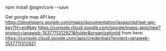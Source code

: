 npm install @agm/core --save

Get google map API key
https://developers.google.com/maps/documentation/javascript/get-api-key?hl=en#key
https://console.cloud.google.com/google/maps-apis/new?project=janaweb-1537711312921&folder&organizationId
from here:
https://console.cloud.google.com/apis/credentials?project=janaweb-1537711312921





